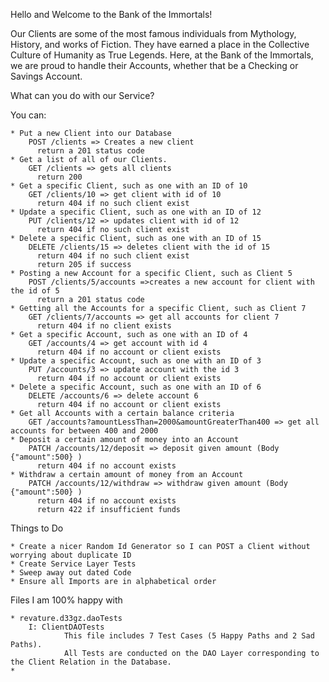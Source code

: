 Hello and Welcome to the Bank of the Immortals!

Our Clients are some of the most famous individuals from Mythology, History, and works of Fiction. They have earned a place in the Collective Culture of Humanity as True Legends. Here, at the Bank of the Immortals, we are proud to handle their Accounts, whether that be a Checking or Savings Account.

What can you do with our Service?

You can:

	* Put a new Client into our Database
	    POST /clients => Creates a new client
	      return a 201 status code
	* Get a list of all of our Clients.
	    GET /clients => gets all clients
		  return 200
	* Get a specific Client, such as one with an ID of 10
	    GET /clients/10 => get client with id of 10
	      return 404 if no such client exist
	* Update a specific Client, such as one with an ID of 12
	    PUT /clients/12 => updates client with id of 12	
	      return 404 if no such client exist
	* Delete a specific Client, such as one with an ID of 15
	    DELETE /clients/15 => deletes client with the id of 15
	      return 404 if no such client exist
	      return 205 if success
	* Posting a new Account for a specific Client, such as Client 5
	    POST /clients/5/accounts =>creates a new account for client with the id of 5
	      return a 201 status code
	* Getting all the Accounts for a specific Client, such as Client 7
	    GET /clients/7/accounts => get all accounts for client 7
	      return 404 if no client exists
	* Get a specific Account, such as one with an ID of 4
	    GET /accounts/4 => get account with id 4 
	      return 404 if no account or client exists
	* Update a specific Account, such as one with an ID of 3
	    PUT /accounts/3 => update account with the id 3
	      return 404 if no account or client exists
	* Delete a specific Account, such as one with an ID of 6
	    DELETE /accounts/6 => delete account 6 
	      return 404 if no account or client exists
	* Get all Accounts with a certain balance criteria
	    GET /accounts?amountLessThan=2000&amountGreaterThan400 => get all accounts for between 400 and 2000
	* Deposit a certain amount of money into an Account
	    PATCH /accounts/12/deposit => deposit given amount (Body {"amount":500} )
	      return 404 if no account exists
	* Withdraw a certain amount of money from an Account
	    PATCH /accounts/12/withdraw => withdraw given amount (Body {"amount":500} )
	      return 404 if no account exists
	      return 422 if insufficient funds


Things to Do

	* Create a nicer Random Id Generator so I can POST a Client without worrying about duplicate ID
	* Create Service Layer Tests
	* Sweep away out dated Code
	* Ensure all Imports are in alphabetical order

Files I am 100% happy with

	* revature.d33gz.daoTests
		I: ClientDAOTests
				This file includes 7 Test Cases (5 Happy Paths and 2 Sad Paths).
				All Tests are conducted on the DAO Layer corresponding to the Client Relation in the Database.
	* 
		
